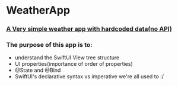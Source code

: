 # WeatherApp 
### <ins>A Very simple weather app with hardcoded data(no API)</ins>
### The purpose of this app is to: 
- understand the SwiftUI View tree structure
- UI properties(importance of order of properties)
- @State and @Bind
- SwiftUI's declarative syntax vs imperative we're all used to :/ 

